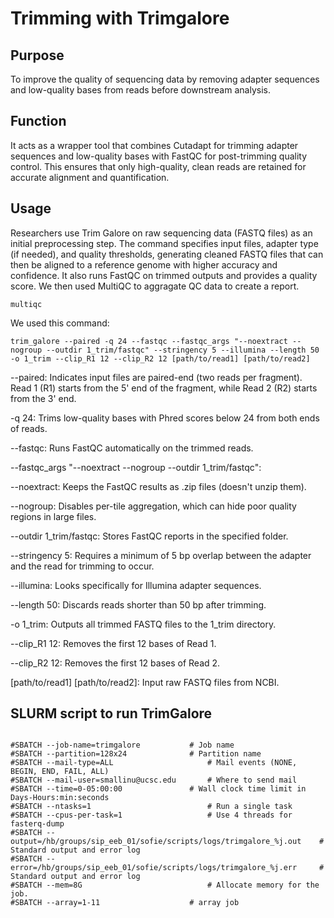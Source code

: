 # Trimming with Trimgalore
## Purpose
To improve the quality of sequencing data by removing adapter sequences and low-quality bases from reads before downstream analysis.

## Function
It acts as a wrapper tool that combines Cutadapt for trimming adapter sequences and low-quality bases with FastQC for post-trimming quality control. This ensures that only high-quality, clean reads are retained for accurate alignment and quantification. 

## Usage
Researchers use Trim Galore on raw sequencing data (FASTQ files) as an initial preprocessing step. The command specifies input files, adapter type (if needed), and quality thresholds, generating cleaned FASTQ files that can then be aligned to a reference genome with higher accuracy and confidence. It also runs FastQC on trimmed outputs and provides a quality score. We then used MultiQC to aggragate QC data to create a report. 

`multiqc`

We used this command:

`trim_galore --paired -q 24 --fastqc --fastqc_args "--noextract --nogroup --outdir 1_trim/fastqc" --stringency 5 --illumina --length 50
-o 1_trim --clip_R1 12 --clip_R2 12 [path/to/read1] [path/to/read2]`

--paired: Indicates input files are paired-end (two reads per fragment). Read 1 (R1) starts from the 5' end of the fragment, while Read 2 (R2) starts from the 3' end.

-q 24: Trims low-quality bases with Phred scores below 24 from both ends of reads.

--fastqc: Runs FastQC automatically on the trimmed reads.

--fastqc_args "--noextract --nogroup --outdir 1_trim/fastqc":

--noextract: Keeps the FastQC results as .zip files (doesn't unzip them).

--nogroup: Disables per-tile aggregation, which can hide poor quality regions in large files.

--outdir 1_trim/fastqc: Stores FastQC reports in the specified folder.

--stringency 5: Requires a minimum of 5 bp overlap between the adapter and the read for trimming to occur.

--illumina: Looks specifically for Illumina adapter sequences.

--length 50: Discards reads shorter than 50 bp after trimming.

-o 1_trim: Outputs all trimmed FASTQ files to the 1_trim directory.

--clip_R1 12: Removes the first 12 bases of Read 1.

--clip_R2 12: Removes the first 12 bases of Read 2.

[path/to/read1] [path/to/read2]: Input raw FASTQ files from NCBI.

## SLURM script to run TrimGalore
```#!/bin/bash

#SBATCH --job-name=trimgalore  			# Job name
#SBATCH --partition=128x24				# Partition name
#SBATCH --mail-type=ALL               		# Mail events (NONE, BEGIN, END, FAIL, ALL)
#SBATCH --mail-user=smallinu@ucsc.edu   	# Where to send mail
#SBATCH --time=0-05:00:00 				# Wall clock time limit in Days-Hours:min:seconds
#SBATCH --ntasks=1                    		# Run a single task
#SBATCH --cpus-per-task=1                  	# Use 4 threads for fasterq-dump
#SBATCH --output=/hb/groups/sip_eeb_01/sofie/scripts/logs/trimgalore_%j.out    # Standard output and error log
#SBATCH --error=/hb/groups/sip_eeb_01/sofie/scripts/logs/trimgalore_%j.err     # Standard output and error log
#SBATCH --mem=8G                    		# Allocate memory for the job.
#SBATCH --array=1-11					# array job
```
